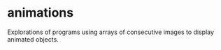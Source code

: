 # animations
Explorations of programs using arrays of consecutive images to display animated objects.
